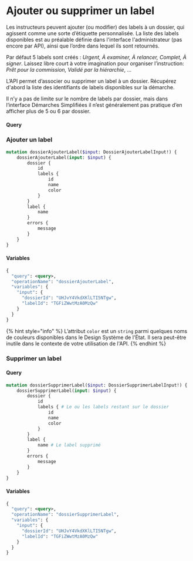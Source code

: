 # Ajouter ou supprimer un label

Les instructeurs peuvent ajouter (ou modifier) des labels à un dossier, qui agissent comme une sorte d’étiquette personnalisée. La liste des labels disponibles est au préalable définie dans l'interface l'administrateur (pas encore par API), ainsi que l’ordre dans lequel ils sont retournés.

Par défaut 5 labels sont créés : _Urgent, À examiner, À relancer, Complet, À signer_. Laissez libre court à votre imagination pour organiser l’instruction: _Prêt pour la commission, Validé par la hiérarchie_, …

L’API permet d’associer ou supprimer un label à un dossier. Récupérez d'abord la liste des identifiants de labels disponibles sur la démarche.

Il n’y a pas de limite sur le nombre de labels par dossier, mais dans l’interface Démarches Simplifiées il n’est généralement pas pratique d’en afficher plus de 5 ou 6 par dossier.

#### Query

### Ajouter un label

```graphql
mutation dossierAjouterLabel($input: DossierAjouterLabelInput!) {
	dossierAjouterLabel(input: $input) {
		dossier {
			id
			labels {
				id
				name
				color
			}
		}
		label {
			name
		}
		errors {
			message
		}
	}
}

```

#### Variables

```graphql
{
  "query": <query>,
  "operationName": "dossierAjouterLabel",
  "variables": {
    "input": {
      "dossierId": "UHJvY4VkdXKlLTI5NTgw",
      "labelId": "TGFiZWwtMzA0MzQw"
    }
  }
}
```



{% hint style="info" %}
L’attribut `color` est un `string` parmi quelques noms de couleurs disponibles dans le Design Système de l'État. Il sera peut-être inutile dans le contexte de votre utilisation de l'API.
{% endhint %}



### Supprimer un label

#### Query

```graphql
mutation dossierSupprimerLabel($input: DossierSupprimerLabelInput!) {
	dossierSupprimerLabel(input: $input) {
		dossier {
			id
			labels { # Le ou les labels restant sur le dossier
				id
				name
				color
			}
		}
		label {
			name # Le label supprimé
		}
		errors {
			message
		}
	}
}

```

#### Variables

```graphql
{
  "query": <query>,
  "operationName": "dossierSupprimerLabel",
  "variables": {
    "input": {
      "dossierId": "UHJvY4VkdXKlLTI5NTgw",
      "labelId": "TGFiZWwtMzA0MzQw"
    }
  }
}
```

